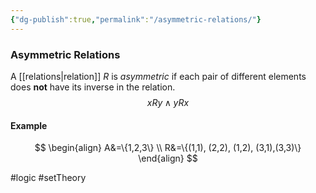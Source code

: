 ```yaml
---
{"dg-publish":true,"permalink":"/asymmetric-relations/"}
---
```


### Asymmetric Relations
A [[relations|relation]] $R$ is _asymmetric_ if each pair of different elements does **not** have its inverse in the relation.
$$
xRy \land yRx
$$

#### Example
$$
\begin{align}
	A&=\{1,2,3\} \\
	R&=\{(1,1), (2,2), (1,2), (3,1),(3,3)\}
\end{align}
$$

#logic #setTheory 
